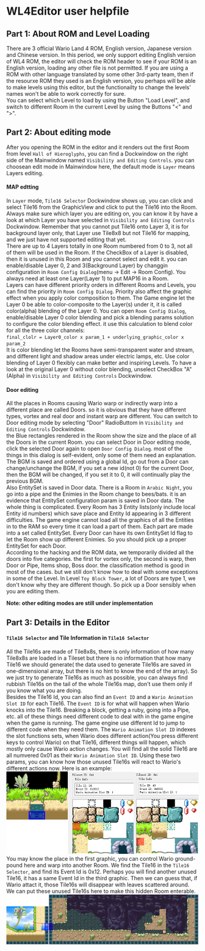 # WL4Editor user helpfile
  
## Part 1: About ROM and Level Loading
  
There are 3 official Wario Land 4 ROM, English version, Japanese version and Chinese version. In this period, we only support editing English version of WL4 ROM, the editor will check the ROM header to see if your ROM is an  English version, loading any other file is not permitted. If you are using a ROM with other language translated by some other 3rd-party team, then if the resourxe ROM they used is an English version, you perhaps will be able to make levels using this editor, but the functionailty to change the levels' names won't be able to work correctly for sure.  
You can select which Level to load by using the Button "Load Level", and switch to different Room in the current Level by using the Buttons "<" and ">".  
  
## Part 2: About editing mode
After you opening the ROM in the editor and it renders out the first Room from level ``Hall of Hieroglyphs``, you can find a Dockwindow on the right side of the Mainwindow named ``Visibility and Editing Controls``. you can choosean edit mode in Mainwindow here, the default mode is ``Layer`` means Layers editing.  
#### MAP edtting
In ``Layer`` mode, ``Tile16 Selector`` Dockwindow shows up, you can click and select Tile16 from the GraphicView and click to put the Tile16 into the Room. Always make sure which layer you are editing on, you can know it by have a look at which Layer you have selected in ``Visibility and Editing Controls`` Dockwindow. Remember that you cannot put Tile16 onto Layer 3, it is for background layer only, that Layer use Tile8x8 but not Tile16 for mapping, and we just have not supported editing that yet.  
There are up to 4 Layers totally in one Room numbered from 0 to 3, not all of them will be used in the Room. If the CheckBox of a Layer is disabled, then it is unused in this Room and you cannot select and edit it. you can enable/disable Layer 0, 2 and 3(Background Layer) by changgin configuration in ``Room Config Dialog``(menu -> Edit -> Room Config). You always need at least one Layer(Layer 1) to put MAP16 in a Room.  
Layers can have different priority orders in different Rooms and Levels, you can find the priority in ``Room Config Dialog``. Priority also affect the graphic effect when you apply color composition to them. The Game engine let the Layer 0 be able to color-composite to the Layer(s) under it, it is called color(alpha) blending of the Layer 0. You can open ``Room Config Dialog``, enable/disable Layer 0 color blending and pick a blending params solution to configure the color blending effect. it use this calculation to blend color for all the three color channels:  
``final_clolr = Layer0_color x param_1 + underlying_graphic_color x param_2``  
It is color blending let the Rooms have semi-transparent water and stream, and different light and shadow areas under electric lamps, etc. Use color blending of Layer 0 flexibly can make better and inspiring Levels. To have a look at the original Layer 0 without color blending, unselect CheckBox "A"(Alpha) in ``Visibility and Editing Controls`` Dockwindow.  
#### Door editing
All the places in Rooms causing Wario warp or indirectly warp into a different place are called Doors. so it is obvious that they have different types, vortex and real door and instant warp are different. You can switch to Door editing mode by selecting "Door" RadioButtom in ``Visibility and Editing Controls`` Dockwindow.  
the Blue rectangles rendered in the Room show the size and the place of all the Doors in the current Room. you can select Door in Door editing mode, click the selected Door again to open ``Door Config Dialog``. most of the things in this dialog is self-evident, only some of them need an explanation.  
The BGM is saved and ordered using a global Id, go out from a Door can change/unchange the BGM, if you set a new id(not 0) for the current Door, then the BGM will be changed, if you set it to 0, it will continually play the previous BGM.  
Also EntitySet is saved in Door data. There is a Room in ``Arabic Night``, you go into a pipe and the Enimies in the Room change to bees/bats. it is an evidence that EntitySet configuration param is saved in Door data. The whole thing is complicated. Every Room has 3 Entity lists(only include local Entity id numbers) which save place and Entity Id appearing in 3 different difficulties. The game engine cannot load all the graphics of all the Entities in to the RAM so every time it can load a part of them. Each part are made into a set called EntitySet. Every Door can have its own EntitySet Id flag to let the Room show up different Enimies. So you should pick up a proper EntitySet for each Door.  
According to the hacking and the ROM data, we temporarily divided all the doors into five categories. the first for vortex only, the second is warp, then Door or Pipe, Items shop, Boss door. the classification method is good in most of the cases. but we still don't know how to deal with some exceptions in some of the Level. In Level ``Toy Block Tower``, a lot of Doors are type 1, we don't know why they are different though. So pick up a Door sensibly when you are editing them.  
  
**Note: other editing modes are still under implementation**  
  
## Part 3: Details in the Editor
#### ``Tile16 Selector`` and Tile Information in ``Tile16 Selector``
All the Tile16s are made of Tile8x8s, there is only information of how many Tile8x8s are loaded in a Tileset but there is no information that how many Tile16 we should generate( the data used to generate Tile16s are saved in one-dimensional array, but there is no hint to know the end of the array). So we just try to generate Tile16s as much as possible, you can always find rubbish Tile16s on the tail of the whole Tile16s map, don't use them only if you know what you are doing.  
Besides the Tile16 Id, you can also find an ``Event ID`` and a ``Wario Animation Slot ID`` for each Tile16. The ``Event ID`` is for what will happen when Wario knocks into the Tile16. Breaking a block, getting a ruby, going into a Pipe, etc. all of these things need different code to deal with in the game engine when the game is running. The game engine use different Id to jump to different code when they need them. The ``Wario Animation Slot ID`` indexes the slot functions sets, when Wario does different action(You press different keys to control Wario) on that Tile16, different things will happen, which mostly only cause Wario action changes. You will find all the solid Tile16 are all numvered 0x01 as their ``Wario Animation Slot ID``. Using these two params, you can know how those unused Tile16s will react to Wario's different actions now. Here is an example:  
![graphics not found](https://github.com/Goldensunboy/WL4Editor/blob/ssp/helpfile/1.png)  
You may know the place in the first graphic, you can control Wario ground-pound here and warp into another Room. We find the Tile16 in the ``Tile16 Selector``, and find its Event Id is 0x12. Perhaps you will find another unused Tile16, it has a same Event Id in the third graphic. Then we can guess that, if Wario attact it, those Tile16s will disappear with leaves scattered around. We can put these unused Tile16s here to make this hidden Room enterable.  
![graphics not found](https://github.com/Goldensunboy/WL4Editor/blob/ssp/helpfile/2.png)  
